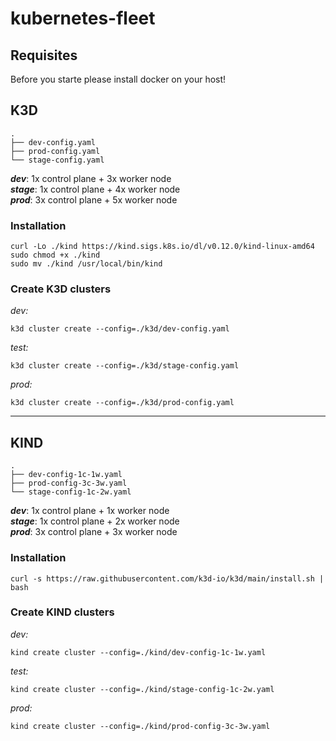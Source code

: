# kubernetes-fleet

## Requisites
Before you starte please install docker on your host!

## K3D

```
.
├── dev-config.yaml
├── prod-config.yaml
└── stage-config.yaml
```

***dev***: 1x control plane + 3x worker node<br>
***stage***: 1x control plane + 4x worker node<br>
***prod***: 3x control plane + 5x worker node<br>

### Installation

```
curl -Lo ./kind https://kind.sigs.k8s.io/dl/v0.12.0/kind-linux-amd64
sudo chmod +x ./kind
sudo mv ./kind /usr/local/bin/kind
```

### Create K3D clusters

*dev:*
```
k3d cluster create --config=./k3d/dev-config.yaml
```

*test:*
```
k3d cluster create --config=./k3d/stage-config.yaml
```

*prod:*
```
k3d cluster create --config=./k3d/prod-config.yaml
```

---

## KIND

```
.
├── dev-config-1c-1w.yaml
├── prod-config-3c-3w.yaml
└── stage-config-1c-2w.yaml
```

***dev***: 1x control plane + 1x worker node<br>
***stage***: 1x control plane + 2x worker node<br>
***prod***: 3x control plane + 3x worker node<br>

### Installation
```
curl -s https://raw.githubusercontent.com/k3d-io/k3d/main/install.sh | bash
```

### Create KIND clusters

*dev:*
```
kind create cluster --config=./kind/dev-config-1c-1w.yaml
```

*test:*
```
kind create cluster --config=./kind/stage-config-1c-2w.yaml
```

*prod:*
```
kind create cluster --config=./kind/prod-config-3c-3w.yaml
```
